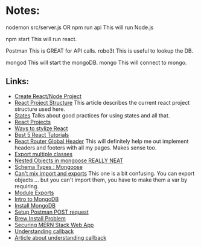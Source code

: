 # Notes:
nodemon src/server.js
OR
npm run api
This will run Node.js

npm start
This will run react.

Postman
This is GREAT for API calls.
robo3t
This is useful to lookup the DB.

mongod
This will start the mongoDB.
mongo
This will connect to mongo.

## Links:
* [Create React/Node Project](https://medium.freecodecamp.org/how-to-make-create-react-app-work-with-a-node-backend-api-7c5c48acb1b0)
* [React Project Structure](https://daveceddia.com/react-project-structure/)
   This article describes the current react project structure used here.
* [States](http://brewhouse.io/blog/2015/03/24/best-practices-for-component-state-in-reactjs.html)
   Talks about good practices for using states and all that.
* [React Projects](http://sean-smith.me/assets/portfolio/25-react-projects/index.html)
* [Ways to stylize React](https://codeburst.io/4-four-ways-to-style-react-components-ac6f323da822)
* [Best 5 React Tutorials](https://www.andrewhfarmer.com/getting-started-tutorials/)
* [React Router Global Header](https://stackoverflow.com/questions/36262360/react-router-global-header)
   This will definitely help me out implement headers and footers with all my pages. Makes sense too.
* [Export multiple classes](https://stackoverflow.com/questions/30762734/multiple-react-components-in-a-single-module)
* [Nested Objects in mongoose REALLY NEAT](https://stackoverflow.com/questions/39596625/nested-objects-in-mongoose-schemas)
* [Schema Types : Mongoose](http://mongoosejs.com/docs/schematypes.html)
* [Can't mix import and exports](https://github.com/webpack/webpack/issues/4039)
   This one is a bit confusing. You can export objects ... but you can't import them, you have to make them a var by requiring.
* [Module Exports](http://www.tutorialsteacher.com/nodejs/nodejs-module-exports)
* [Intro to MongoDB](https://scotch.io/tutorials/an-introduction-to-mongodb)
* [Install MongoDB](https://docs.mongodb.com/manual/tutorial/install-mongodb-on-ubuntu/)
* [Setup Postman POST request](https://stackoverflow.com/questions/34888310/express-bodyparser-json-postman-req-body-is-empty)
* [Brew Install Problem](https://www.reddit.com/r/npm/comments/7wcnja/npm_is_not_working_after_installing_yarn/)
* [Securing MERN Stack Web App](https://www.djamware.com/post/5a90c37980aca7059c14297a/securing-mern-stack-web-application-using-passport)
* [Understanding callback](https://stackoverflow.com/questions/5010288/how-to-make-a-function-wait-until-a-callback-has-been-called-using-node-js?utm_medium=organic&utm_source=google_rich_qa&utm_campaign=google_rich_qa)
* [Article about understanding callback](http://recurial.com/programming/understanding-callback-functions-in-javascript/)
